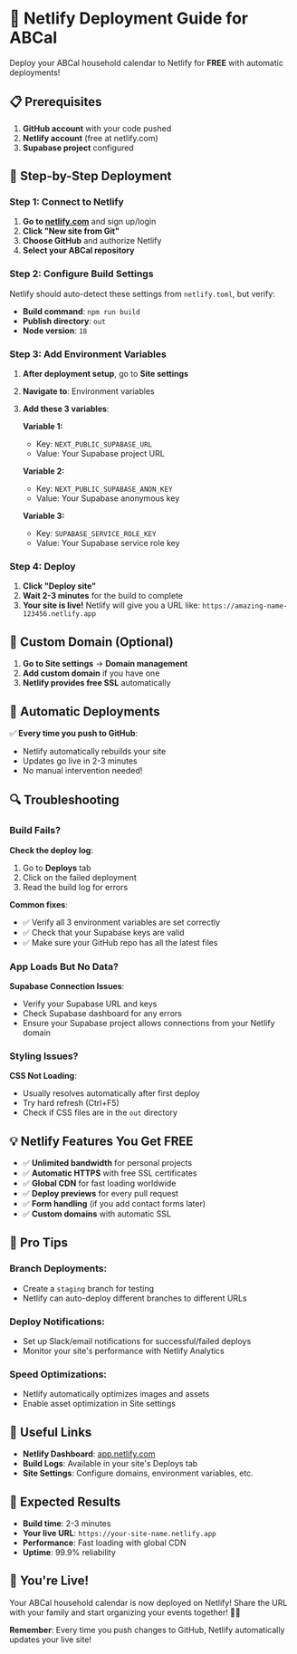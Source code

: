 # 🚀 Netlify Deployment Guide for ABCal

Deploy your ABCal household calendar to Netlify for **FREE** with automatic deployments!

## 📋 Prerequisites

1. **GitHub account** with your code pushed
2. **Netlify account** (free at netlify.com)
3. **Supabase project** configured

## 🔧 Step-by-Step Deployment

### **Step 1: Connect to Netlify**

1. **Go to [netlify.com](https://netlify.com)** and sign up/login
2. **Click "New site from Git"**
3. **Choose GitHub** and authorize Netlify
4. **Select your ABCal repository**

### **Step 2: Configure Build Settings**

Netlify should auto-detect these settings from `netlify.toml`, but verify:

- **Build command**: `npm run build`
- **Publish directory**: `out`
- **Node version**: `18`

### **Step 3: Add Environment Variables**

1. **After deployment setup**, go to **Site settings**
2. **Navigate to**: Environment variables
3. **Add these 3 variables**:

   **Variable 1:**
   - Key: `NEXT_PUBLIC_SUPABASE_URL`
   - Value: Your Supabase project URL

   **Variable 2:**
   - Key: `NEXT_PUBLIC_SUPABASE_ANON_KEY`
   - Value: Your Supabase anonymous key

   **Variable 3:**
   - Key: `SUPABASE_SERVICE_ROLE_KEY`
   - Value: Your Supabase service role key

### **Step 4: Deploy**

1. **Click "Deploy site"**
2. **Wait 2-3 minutes** for the build to complete
3. **Your site is live!** Netlify will give you a URL like:
   `https://amazing-name-123456.netlify.app`

## 🎯 **Custom Domain (Optional)**

1. **Go to Site settings** → **Domain management**
2. **Add custom domain** if you have one
3. **Netlify provides free SSL** automatically

## 🔄 **Automatic Deployments**

✅ **Every time you push to GitHub**:
- Netlify automatically rebuilds your site
- Updates go live in 2-3 minutes
- No manual intervention needed!

## 🔍 **Troubleshooting**

### **Build Fails?**

**Check the deploy log**:
1. Go to **Deploys** tab
2. Click on the failed deployment
3. Read the build log for errors

**Common fixes**:
- ✅ Verify all 3 environment variables are set correctly
- ✅ Check that your Supabase keys are valid
- ✅ Make sure your GitHub repo has all the latest files

### **App Loads But No Data?**

**Supabase Connection Issues**:
- Verify your Supabase URL and keys
- Check Supabase dashboard for any errors
- Ensure your Supabase project allows connections from your Netlify domain

### **Styling Issues?**

**CSS Not Loading**:
- Usually resolves automatically after first deploy
- Try hard refresh (Ctrl+F5)
- Check if CSS files are in the `out` directory

## 💡 **Netlify Features You Get FREE**

- ✅ **Unlimited bandwidth** for personal projects
- ✅ **Automatic HTTPS** with free SSL certificates
- ✅ **Global CDN** for fast loading worldwide
- ✅ **Deploy previews** for every pull request
- ✅ **Form handling** (if you add contact forms later)
- ✅ **Custom domains** with automatic SSL

## 🎉 **Pro Tips**

### **Branch Deployments**:
- Create a `staging` branch for testing
- Netlify can auto-deploy different branches to different URLs

### **Deploy Notifications**:
- Set up Slack/email notifications for successful/failed deploys
- Monitor your site's performance with Netlify Analytics

### **Speed Optimizations**:
- Netlify automatically optimizes images and assets
- Enable asset optimization in Site settings

## 🔗 **Useful Links**

- **Netlify Dashboard**: [app.netlify.com](https://app.netlify.com)
- **Build Logs**: Available in your site's Deploys tab
- **Site Settings**: Configure domains, environment variables, etc.

## 🎯 **Expected Results**

- **Build time**: 2-3 minutes
- **Your live URL**: `https://your-site-name.netlify.app`
- **Performance**: Fast loading with global CDN
- **Uptime**: 99.9% reliability

## 🚀 **You're Live!**

Your ABCal household calendar is now deployed on Netlify! Share the URL with your family and start organizing your events together! 📅✨

**Remember**: Every time you push changes to GitHub, Netlify automatically updates your live site!